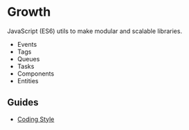 # Growth

JavaScript (ES6) utils to make modular and scalable libraries.

* Events
* Tags
* Queues
* Tasks
* Components
* Entities


## Guides

* [Coding Style](https://github.com/Growth/growth/blob/master/coding_style.md)
